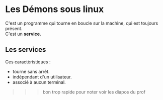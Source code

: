 # Les Démons sous linux

C'est un programme qui tourne en boucle sur la machine, qui est toujours présent.\
C'est un **service**.


## Les services

Ces caractèristiques :
- tourne sans arrêt.
- indépendant d'un utilisateur.
- associé à aucun terminal.

>>> bon trop rapide pour noter voir les diapos du prof


